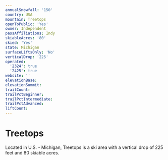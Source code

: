 ```yaml
---
annualSnowfall: '150'
country: USA
mountain: Treetops
openToPublic: 'Yes'
owner: Independent
passAffiliations: Indy
skiableAcres: '80'
skied: 'Yes'
state: Michigan
surfaceLiftsOnly: 'No'
verticalDrop: '225'
operated:
  '2324': true
  '2425': true
website: ''
elevationBase:
elevationSummit:
trailCount:
trailPctBeginner:
trailPctIntermediate:
trailPctAdvanced:
liftCount:
---
```



# Treetops

Located in U.S. - Michigan, Treetops is a ski area with a vertical drop of 225 feet and 80 skiable acres.
